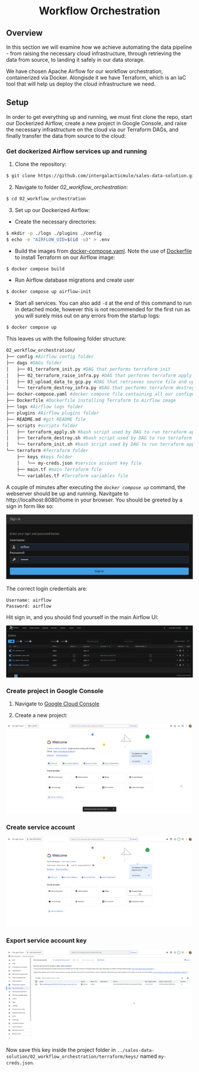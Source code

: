 # <div align="center">Workflow Orchestration</div>

## Overview

In this section we will examine how we achieve automating the data pipeline - from raising the necessary cloud infrastructure, through retrieving the data from source, to landing it safely in our data storage.

We have chosen Apache Airflow for our workflow orchestration, containerized via Docker. Alongisde it we have Terraform, which is an IaC tool that will help us deploy the cloud infrastructure we need.

## Setup

In order to get everything up and running, we must first clone the repo, start our Dockerized Airflow, create a new project in Google Console, and raise the necessary infrastructure on the cloud via our Terraform DAGs, and finally transfer the data from source to the cloud:

### Get dockerized Airflow services up and running

1. Clone the repository:

```bash
$ git clone https://github.com/intergalacticmule/sales-data-solution.git
```

2. Navigate to folder _02_workflow_orchestration_:

```bash
$ cd 02_workflow_orchestration
```

3. Set up our Dockerized Airflow:

- Create the necessary directories:

```bash
$ mkdir -p ./logs ./plugins ./config
$ echo -e "AIRFLOW_UID=$(id -u)" > .env
```

- Build the images from [docker-compose.yaml](./docker-compose.yaml). Note the use of [Dockerfile](./Dockerfile) to install Terraform on our Airflow image:

```bash
$ docker compose build
```

- Run Airflow database migrations and create user

```bash
$ docker compose up airflow-init
```

- Start all services. You can also add `-d` at the end of this command to run in detached mode, however this is not recommended for the first run as you will surely miss out on any errors from the startup logs:

```bash
$ docker compose up 
```

This leaves us with the following folder structure:

```bash
02_workflow_orchestration/
├── config #Airflow config folder
├── dags #DAGs folder
│   ├── 01_terraform_init.py #DAG that performs terraform init
│   ├── 02_terraform_raise_infra.py #DAG that performs terraform apply
│   ├── 03_upload_data_to_gcp.py #DAG that retrieves source file and uploads it to GCP
│   └── terraform_destroy_infra.py #DAG that performs terraform destroy
├── docker-compose.yaml #docker compose file containing all our configured service images
├── Dockerfile #Dockerfile installing Terraform to Airflow image
├── logs #Airflow logs folder 
├── plugins #Airflow plugins folder
├── README.md #git README file
├── scripts #scripts folder
│   ├── terraform_apply.sh #bash script used by DAG to run terraform apply command
│   ├── terraform_destroy.sh #bash script used by DAG to run terraform apply command
│   └── terraform_init.sh #bash script used by DAG to run terraform apply command
└── terraform #Terraform folder
    ├── keys #keys folder
    │   └── my-creds.json #service account key file
    ├── main.tf #main Terraform file
    └── variables.tf #Terraform variables file
```

A couple of minutes after executing the _`docker compose up`_ command, the webserver should be up and running. Navitgate to http://localhost:8080/home in your browser. You should be greeted by a sign in form like so:

![Airflow sign-in form](/images/airflow_sign_in.png)

The correct login credentials are:

```
Username: airflow
Password: airflow
```

Hit sign in, and you should find yourself in the main Airflow UI:

![Airflow UI](/images/airflow_ui.png)

### Create project in Google Console

1. Navigate to [Google Cloud Console](http://console.cloud.google.com/)

2. Create a new project:

![Creating GCP Project](/images/gcp_project.gif)

### Create service account

![Creating GCP Service Account](/images/gcp_service_account.gif)

### Export service account key

![Exporting GCP Service Account Key](/images/gcp_export_key.gif)

Now save this key inside the project folder in `../sales-data-solution/02_workflow_orchestration/terraform/keys/` named `my-creds.json`.


